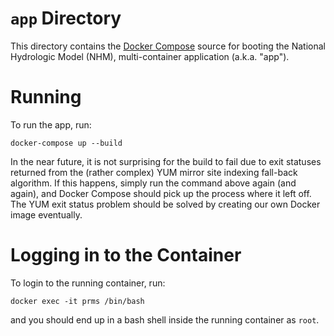 # `app` Directory

This directory contains the [Docker Compose](https://docs.docker.com/compose/) source for booting the National Hydrologic Model (NHM), multi-container application (a.k.a. "app").

# Running

To run the app, run:

```
docker-compose up --build
```

In the near future, it is not surprising for the build to fail due to exit statuses returned from the (rather complex) YUM mirror site indexing fall-back algorithm. If this happens, simply run the command above again (and again), and Docker Compose should pick up the process where it left off. The YUM exit status problem should be solved by creating our own Docker image eventually.

# Logging in to the Container

To login to the running container, run:

```
docker exec -it prms /bin/bash
```

and you should end up in a bash shell inside the running container as `root`.
